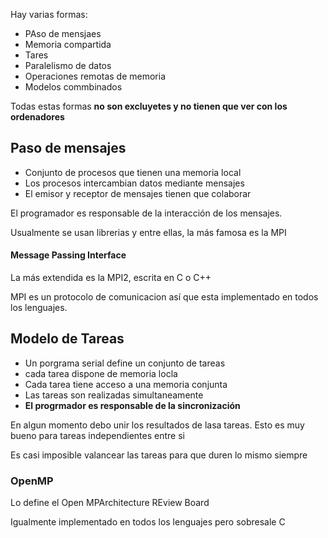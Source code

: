 Hay varias formas:
* PAso de mensjaes
* Memoria compartida
* Tares
* Paralelismo de datos
* Operaciones remotas de memoria
* Modelos commbinados

Todas estas formas **no son excluyetes y no tienen que ver con los ordenadores**

## Paso de mensajes
* Conjunto de procesos que tienen una memoria local
* Los procesos intercambian datos mediante mensajes
* El emisor y receptor de mensajes tienen que colaborar

El programador es responsable de la interacción de los mensajes.

Usualmente se usan librerias y entre ellas, la más famosa es la MPI 
#### Message Passing Interface 
La más extendida es la MPI2, escrita en C o C++

MPI es un protocolo de comunicacion así que esta implementado en todos los lenguajes.

## Modelo de Tareas
* Un porgrama serial define un conjunto de tareas
* cada tarea dispone de memoria locla
* Cada tarea tiene acceso a una memoria conjunta
* Las tareas son realizadas simultaneamente
* **El progrmador es responsable de la sincronización**

En algun momento debo unir los resultados de lasa tareas. Esto es muy bueno para tareas independientes entre si

Es casi imposible valancear las tareas para que duren lo mismo siempre

### OpenMP
Lo define el Open MPArchitecture REview Board

Igualmente implementado en todos los lenguajes pero sobresale C